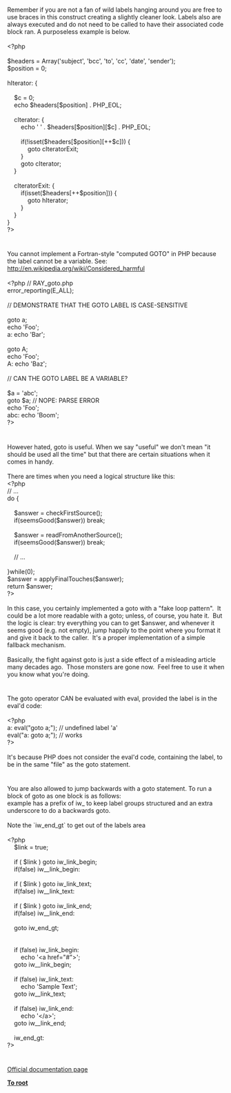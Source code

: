 # 




<div class="phpcode"><span class="html">
Remember if you are not a fan of wild labels hanging around you are free to use braces in this construct creating a slightly cleaner look. Labels also are always executed and do not need to be called to have their associated code block ran. A purposeless example is below.
<br>
<br><span class="default">&lt;?php
<br>
<br>$headers </span><span class="keyword">= Array(</span><span class="string">&apos;subject&apos;</span><span class="keyword">, </span><span class="string">&apos;bcc&apos;</span><span class="keyword">, </span><span class="string">&apos;to&apos;</span><span class="keyword">, </span><span class="string">&apos;cc&apos;</span><span class="keyword">, </span><span class="string">&apos;date&apos;</span><span class="keyword">, </span><span class="string">&apos;sender&apos;</span><span class="keyword">);
<br></span><span class="default">$position </span><span class="keyword">= </span><span class="default">0</span><span class="keyword">;
<br>
<br></span><span class="default">hIterator</span><span class="keyword">: {
<br>
<br>&#xA0; &#xA0; </span><span class="default">$c </span><span class="keyword">= </span><span class="default">0</span><span class="keyword">;
<br>&#xA0; &#xA0; echo </span><span class="default">$headers</span><span class="keyword">[</span><span class="default">$position</span><span class="keyword">] . </span><span class="default">PHP_EOL</span><span class="keyword">;
<br>
<br>&#xA0; &#xA0; </span><span class="default">cIterator</span><span class="keyword">: {
<br>&#xA0; &#xA0; &#xA0; &#xA0; echo </span><span class="string">&apos; &apos; </span><span class="keyword">. </span><span class="default">$headers</span><span class="keyword">[</span><span class="default">$position</span><span class="keyword">][</span><span class="default">$c</span><span class="keyword">] . </span><span class="default">PHP_EOL</span><span class="keyword">;
<br>
<br>&#xA0; &#xA0; &#xA0; &#xA0; if(!isset(</span><span class="default">$headers</span><span class="keyword">[</span><span class="default">$position</span><span class="keyword">][++</span><span class="default">$c</span><span class="keyword">])) {
<br>&#xA0; &#xA0; &#xA0; &#xA0; &#xA0; &#xA0; goto </span><span class="default">cIteratorExit</span><span class="keyword">;
<br>&#xA0; &#xA0; &#xA0; &#xA0; }
<br>&#xA0; &#xA0; &#xA0; &#xA0; goto </span><span class="default">cIterator</span><span class="keyword">;
<br>&#xA0; &#xA0; }
<br>
<br>&#xA0; &#xA0; </span><span class="default">cIteratorExit</span><span class="keyword">: {
<br>&#xA0; &#xA0; &#xA0; &#xA0; if(isset(</span><span class="default">$headers</span><span class="keyword">[++</span><span class="default">$position</span><span class="keyword">])) {
<br>&#xA0; &#xA0; &#xA0; &#xA0; &#xA0; &#xA0; goto </span><span class="default">hIterator</span><span class="keyword">;
<br>&#xA0; &#xA0; &#xA0; &#xA0; }
<br>&#xA0; &#xA0; }
<br>}
<br></span><span class="default">?&gt;</span>
</span>
</div>
  

#


<div class="phpcode"><span class="html">
You cannot implement a Fortran-style &quot;computed GOTO&quot; in PHP because the label cannot be a variable. See: <a href="http://en.wikipedia.org/wiki/Considered_harmful" rel="nofollow" target="_blank">http://en.wikipedia.org/wiki/Considered_harmful</a>
<br>
<br><span class="default">&lt;?php </span><span class="comment">// RAY_goto.php
<br></span><span class="default">error_reporting</span><span class="keyword">(</span><span class="default">E_ALL</span><span class="keyword">);
<br>
<br></span><span class="comment">// DEMONSTRATE THAT THE GOTO LABEL IS CASE-SENSITIVE
<br>
<br></span><span class="keyword">goto </span><span class="default">a</span><span class="keyword">;
<br>echo </span><span class="string">&apos;Foo&apos;</span><span class="keyword">;
<br></span><span class="default">a</span><span class="keyword">: echo </span><span class="string">&apos;Bar&apos;</span><span class="keyword">;
<br>
<br>goto </span><span class="default">A</span><span class="keyword">;
<br>echo </span><span class="string">&apos;Foo&apos;</span><span class="keyword">;
<br></span><span class="default">A</span><span class="keyword">: echo </span><span class="string">&apos;Baz&apos;</span><span class="keyword">;
<br>
<br></span><span class="comment">// CAN THE GOTO LABEL BE A VARIABLE?
<br>
<br></span><span class="default">$a </span><span class="keyword">= </span><span class="string">&apos;abc&apos;</span><span class="keyword">;
<br>goto </span><span class="default">$a</span><span class="keyword">; </span><span class="comment">// NOPE: PARSE ERROR
<br></span><span class="keyword">echo </span><span class="string">&apos;Foo&apos;</span><span class="keyword">;
<br></span><span class="default">abc</span><span class="keyword">: echo </span><span class="string">&apos;Boom&apos;</span><span class="keyword">;
<br></span><span class="default">?&gt;</span>
</span>
</div>
  

#


<div class="phpcode"><span class="html">
However hated, goto is useful. When we say &quot;useful&quot; we don&apos;t mean &quot;it should be used all the time&quot; but that there are certain situations when it comes in handy.<br><br>There are times when you need a logical structure like this:<br><span class="default">&lt;?php<br></span><span class="comment">// ...<br></span><span class="keyword">do {<br><br>&#xA0; &#xA0; </span><span class="default">$answer </span><span class="keyword">= </span><span class="default">checkFirstSource</span><span class="keyword">();<br>&#xA0; &#xA0; if(</span><span class="default">seemsGood</span><span class="keyword">(</span><span class="default">$answer</span><span class="keyword">)) break;<br><br>&#xA0; &#xA0; </span><span class="default">$answer </span><span class="keyword">= </span><span class="default">readFromAnotherSource</span><span class="keyword">();<br>&#xA0; &#xA0; if(</span><span class="default">seemsGood</span><span class="keyword">(</span><span class="default">$answer</span><span class="keyword">)) break;<br><br>&#xA0; &#xA0; </span><span class="comment">// ...<br><br></span><span class="keyword">}while(</span><span class="default">0</span><span class="keyword">);<br></span><span class="default">$answer </span><span class="keyword">= </span><span class="default">applyFinalTouches</span><span class="keyword">(</span><span class="default">$answer</span><span class="keyword">);<br>return </span><span class="default">$answer</span><span class="keyword">;<br></span><span class="default">?&gt;<br></span><br>In this case, you certainly implemented a goto with a &quot;fake loop pattern&quot;.&#xA0; It could be a lot more readable with a goto; unless, of course, you hate it.&#xA0; But the logic is clear: try everything you can to get $answer, and whenever it seems good (e.g. not empty), jump happily to the point where you format it and give it back to the caller.&#xA0; It&apos;s a proper implementation of a simple fallback mechanism.<br><br>Basically, the fight against goto is just a side effect of a misleading article many decades ago.&#xA0; Those monsters are gone now.&#xA0; Feel free to use it when you know what you&apos;re doing.</span>
</div>
  

#


<div class="phpcode"><span class="html">
The goto operator CAN be evaluated with eval, provided the label is in the eval&apos;d code:<br><br><span class="default">&lt;?php<br>a</span><span class="keyword">: eval(</span><span class="string">&quot;goto a;&quot;</span><span class="keyword">); </span><span class="comment">// undefined label &apos;a&apos;<br></span><span class="keyword">eval(</span><span class="string">&quot;a: goto a;&quot;</span><span class="keyword">); </span><span class="comment">// works<br></span><span class="default">?&gt;<br></span><br>It&apos;s because PHP does not consider the eval&apos;d code, containing the label, to be in the same &quot;file&quot; as the goto statement.</span>
</div>
  

#


<div class="phpcode"><span class="html">
You are also allowed to jump backwards with a goto statement. To run a block of goto as one block is as follows:<br>example has a prefix of iw_ to keep label groups structured and an extra underscore to do a backwards goto.<br><br>Note the `iw_end_gt` to get out of the labels area<br><br><span class="default">&lt;?php<br>&#xA0; &#xA0; $link </span><span class="keyword">= </span><span class="default">true</span><span class="keyword">;<br><br>&#xA0; &#xA0; if ( </span><span class="default">$link </span><span class="keyword">) goto </span><span class="default">iw_link_begin</span><span class="keyword">; <br>&#xA0; &#xA0; if(</span><span class="default">false</span><span class="keyword">) </span><span class="default">iw__link_begin</span><span class="keyword">:<br>&#xA0; &#xA0; <br>&#xA0; &#xA0; if ( </span><span class="default">$link </span><span class="keyword">) goto </span><span class="default">iw_link_text</span><span class="keyword">;<br>&#xA0; &#xA0; if(</span><span class="default">false</span><span class="keyword">) </span><span class="default">iw__link_text</span><span class="keyword">:<br>&#xA0; &#xA0; <br>&#xA0; &#xA0; if ( </span><span class="default">$link </span><span class="keyword">) goto </span><span class="default">iw_link_end</span><span class="keyword">;<br>&#xA0; &#xA0; if(</span><span class="default">false</span><span class="keyword">) </span><span class="default">iw__link_end</span><span class="keyword">:<br>&#xA0; &#xA0; <br>&#xA0; &#xA0; goto </span><span class="default">iw_end_gt</span><span class="keyword">;<br>&#xA0; &#xA0; <br>&#xA0; &#xA0; <br>&#xA0; &#xA0; if (</span><span class="default">false</span><span class="keyword">) </span><span class="default">iw_link_begin</span><span class="keyword">:<br>&#xA0; &#xA0; &#xA0; &#xA0; echo </span><span class="string">&apos;&lt;a href=&quot;#&quot;&gt;&apos;</span><span class="keyword">;<br>&#xA0; &#xA0; goto </span><span class="default">iw__link_begin</span><span class="keyword">;<br>&#xA0; &#xA0; <br>&#xA0; &#xA0; if (</span><span class="default">false</span><span class="keyword">) </span><span class="default">iw_link_text</span><span class="keyword">:<br>&#xA0; &#xA0; &#xA0; &#xA0; echo </span><span class="string">&apos;Sample Text&apos;</span><span class="keyword">;<br>&#xA0; &#xA0; goto </span><span class="default">iw__link_text</span><span class="keyword">;<br>&#xA0; &#xA0; <br>&#xA0; &#xA0; if (</span><span class="default">false</span><span class="keyword">) </span><span class="default">iw_link_end</span><span class="keyword">:<br>&#xA0; &#xA0; &#xA0; &#xA0; echo </span><span class="string">&apos;&lt;/a&gt;&apos;</span><span class="keyword">;<br>&#xA0; &#xA0; goto </span><span class="default">iw__link_end</span><span class="keyword">;<br>&#xA0; &#xA0; <br>&#xA0; &#xA0; </span><span class="default">iw_end_gt</span><span class="keyword">:<br></span><span class="default">?&gt;</span>
</span>
</div>
  

#

[Official documentation page](https://www.php.net/manual/en/control-structures.goto.php)

**[To root](/)**